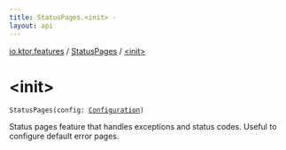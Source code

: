 ```yaml
---
title: StatusPages.<init> - 
layout: api
---
```


<div class='api-docs-breadcrumbs'><a href="../index.html">io.ktor.features</a> / <a href="index.html">StatusPages</a> / <a href="./-init-.html">&lt;init&gt;</a></div>

# &lt;init&gt;

<div class="signature"><code><span class="identifier">StatusPages</span><span class="symbol">(</span><span class="parameterName" id="io.ktor.features.StatusPages$<init>(io.ktor.features.StatusPages.Configuration)/config">config</span><span class="symbol">:</span>&nbsp;<a href="-configuration/index.html"><span class="identifier">Configuration</span></a><span class="symbol">)</span></code></div>

Status pages feature that handles exceptions and status codes. Useful to configure default error pages.

